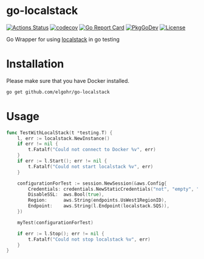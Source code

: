 # go-localstack
[![Actions Status](https://github.com/elgohr/go-localstack/workflows/Test/badge.svg)](https://github.com/elgohr/go-localstack/actions)
[![codecov](https://codecov.io/gh/elgohr/go-localstack/branch/master/graph/badge.svg)](https://codecov.io/gh/elgohr/go-localstack)
[![Go Report Card](https://goreportcard.com/badge/github.com/elgohr/go-localstack)](https://goreportcard.com/report/github.com/elgohr/go-localstack)
[![PkgGoDev](https://pkg.go.dev/badge/github.com/elgohr/go-localstack)](https://pkg.go.dev/github.com/elgohr/go-localstack)
[![License](https://img.shields.io/badge/License-Apache%202.0-blue.svg)](https://github.com/gojp/goreportcard/blob/master/LICENSE)

Go Wrapper for using [localstack](https://github.com/localstack/localstack) in go testing

# Installation

Please make sure that you have Docker installed.
```bash
go get github.com/elgohr/go-localstack
```

# Usage

```go
func TestWithLocalStack(t *testing.T) {
	l, err := localstack.NewInstance()
	if err != nil {
		t.Fatalf("Could not connect to Docker %v", err)
	}
	if err := l.Start(); err != nil {
		t.Fatalf("Could not start localstack %v", err)
	}

	configurationForTest := session.NewSession(&aws.Config{
		Credentials: credentials.NewStaticCredentials("not", "empty", ""),
		DisableSSL:  aws.Bool(true),
		Region:      aws.String(endpoints.UsWest1RegionID),
		Endpoint:    aws.String(l.Endpoint(localstack.SQS)),
	})

	myTest(configurationForTest)

	if err := l.Stop(); err != nil {
		t.Fatalf("Could not stop localstack %v", err)
	}
}
```

